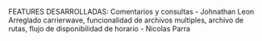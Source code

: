 FEATURES DESARROLLADAS:
Comentarios y consultas - Johnathan Leon
Arreglado carrierwave, funcionalidad de archivos multiples, archivo de rutas,  flujo de disponibilidad de horario - Nicolas Parra

